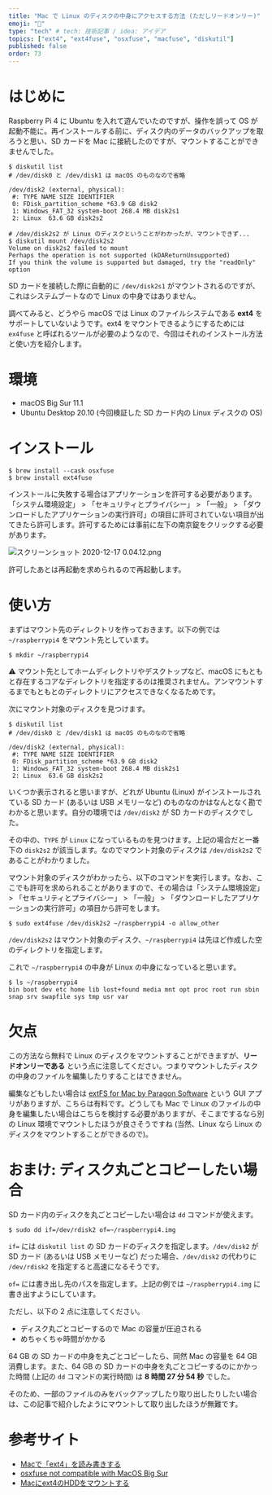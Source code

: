 ```yaml
---
title: "Mac で Linux のディスクの中身にアクセスする方法 (ただしリードオンリー)"
emoji: "🐧"
type: "tech" # tech: 技術記事 / idea: アイデア
topics: ["ext4", "ext4fuse", "osxfuse", "macfuse", "diskutil"]
published: false
order: 73
---
```


# はじめに
Raspberry Pi 4 に Ubuntu を入れて遊んでいたのですが、操作を誤って OS が起動不能に。再インストールする前に、ディスク内のデータのバックアップを取ろうと思い、SD カードを Mac に接続したのですが、マウントすることができませんでした。

```shell
$ diskutil list
# /dev/disk0 と /dev/disk1 は macOS のものなので省略

/dev/disk2 (external, physical):
 #: TYPE NAME SIZE IDENTIFIER
 0: FDisk_partition_scheme *63.9 GB disk2
 1: Windows_FAT_32 ⁨system-boot⁩ 268.4 MB disk2s1
 2: Linux ⁨⁩ 63.6 GB disk2s2

# /dev/disk2s2 が Linux のディスクということがわかったが、マウントできず...
$ diskutil mount /dev/disk2s2
Volume on disk2s2 failed to mount
Perhaps the operation is not supported (kDAReturnUnsupported)
If you think the volume is supported but damaged, try the "readOnly" option
```

SD カードを接続した際に自動的に `/dev/disk2s1` がマウントされるのですが、これはシステムブートなので Linux の中身ではありません。

調べてみると、どうやら macOS では Linux のファイルシステムである **ext4** をサポートしていないようです。ext4 をマウントできるようにするためには `ex4fuse` と呼ばれるツールが必要のようなので、今回はそれのインストール方法と使い方を紹介します。

# 環境
- macOS Big Sur 11.1
- Ubuntu Desktop 20.10 (今回検証した SD カード内の Linux ディスクの OS)

# インストール
```shell
$ brew install --cask osxfuse
$ brew install ext4fuse
```

インストールに失敗する場合はアプリケーションを許可する必要があります。「システム環境設定」 > 「セキュリティとプライバシー」 > 「一般」 > 「ダウンロードしたアプリケーションの実行許可」の項目に許可されていない項目が出てきたら許可します。許可するためには事前に左下の南京錠をクリックする必要があります。

![スクリーンショット 2020-12-17 0.04.12.png](https://qiita-image-store.s3.ap-northeast-1.amazonaws.com/0/113895/feb5adbe-89a7-c4c2-e059-bca5a988709c.png)

許可したあとは再起動を求められるので再起動します。

# 使い方
まずはマウント先のディレクトリを作っておきます。以下の例では `~/raspberrypi4` をマウント先としています。

```shell
$ mkdir ~/raspberrypi4
```

:warning: マウント先としてホームディレクトリやデスクトップなど、macOS にもともと存在するコアなディレクトリを指定するのは推奨されません。アンマウントするまでもともとのディレクトリにアクセスできなくなるためです。

次にマウント対象のディスクを見つけます。

```shell
$ diskutil list
# /dev/disk0 と /dev/disk1 は macOS のものなので省略

/dev/disk2 (external, physical):
 #: TYPE NAME SIZE IDENTIFIER
 0: FDisk_partition_scheme *63.9 GB disk2
 1: Windows_FAT_32 ⁨system-boot⁩ 268.4 MB disk2s1
 2: Linux ⁨⁩ 63.6 GB disk2s2
```

いくつか表示されると思いますが、どれが Ubuntu (Linux) がインストールされている SD カード (あるいは USB メモリーなど) のものなのかはなんとなく勘でわかると思います。自分の環境では `/dev/disk2` が SD カードのディスクでした。

その中の、`TYPE` が `Linux` になっているものを見つけます。上記の場合だと一番下の `disk2s2` が該当します。なのでマウント対象のディスクは `/dev/disk2s2` であることがわかりました。

マウント対象のディスクがわかったら、以下のコマンドを実行します。なお、ここでも許可を求められることがありますので、その場合は「システム環境設定」 > 「セキュリティとプライバシー」 > 「一般」 > 「ダウンロードしたアプリケーションの実行許可」の項目から許可をします。

```shell
$ sudo ext4fuse /dev/disk2s2 ~/raspberrypi4 -o allow_other
```

`/dev/disk2s2` はマウント対象のディスク、`~/raspberrypi4` は先ほど作成した空のディレクトリを指定します。

これで `~/raspberrypi4` の中身が Linux の中身になっていると思います。

```shell
$ ls ~/raspberrypi4
bin boot dev etc home lib lost+found media mnt opt proc root run sbin snap srv swapfile sys tmp usr var
```

# 欠点
この方法なら無料で Linux のディスクをマウントすることができますが、**リードオンリーである** という点に注意してください。つまりマウントしたディスクの中身のファイルを編集したりすることはできません。

編集などもしたい場合は [extFS for Mac by Paragon Software](https://www.paragon-software.com/jp/home/extfs-mac/) という GUI アプリがありますが、こちらは有料です。どうしても Mac で Linux のファイルの中身を編集したい場合はこちらを検討する必要がありますが、そこまでするなら別の Linux 環境でマウントしたほうが良さそうですね (当然、Linux なら Linux のディスクをマウントすることができるので)。

# おまけ: ディスク丸ごとコピーしたい場合
SD カード内のディスクを丸ごとコピーしたい場合は `dd` コマンドが使えます。

```shell
$ sudo dd if=/dev/rdisk2 of=~/raspberrypi4.img
```

`if=` には `diskutil list` の SD カードのディスクを指定します。`/dev/disk2` が SD カード (あるいは USB メモリーなど) だった場合、`/dev/disk2` の代わりに `/dev/rdisk2` を指定すると高速になるそうです。

`of=` には書き出し先のパスを指定します。上記の例では `~/raspberrypi4.img` に書き出すようにしています。

ただし、以下の 2 点に注意してください。

- ディスク丸ごとコピーするので Mac の容量が圧迫される
- めちゃくちゃ時間がかかる

64 GB の SD カードの中身を丸ごとコピーしたら、同然 Mac の容量を 64 GB 消費します。また、64 GB の SD カードの中身を丸ごとコピーするのにかかった時間 (上記の `dd` コマンドの実行時間) は **8 時間 27 分 54 秒** でした。

そのため、一部のファイルのみをバックアップしたり取り出したりしたい場合は、この記事で紹介したようにマウントして取り出したほうが無難です。

# 参考サイト
- [Macで「ext4」を読み書きする](https://news.mynavi.jp/article/osxhack-244/)
- [osxfuse not compatible with MacOS Big Sur](https://github.com/osxfuse/osxfuse/issues/705)
- [Macにext4のHDDをマウントする](https://qiita.com/sameyasu/items/bc937fc70f536ef84ee7)
